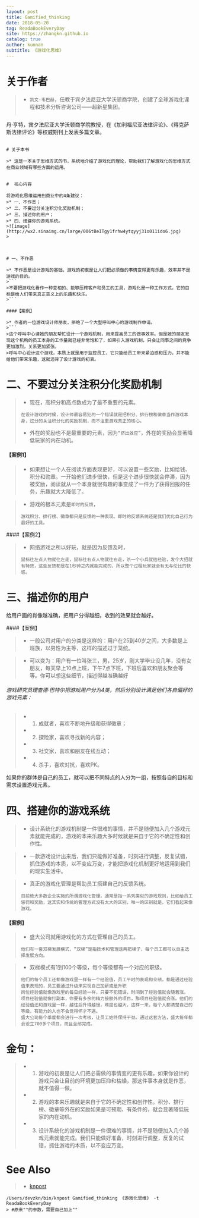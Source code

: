 ```yaml
---
layout: post
title: Gamified_thinking
date: 2018-05-20
tag: ReadaBookEveryDay
site: https://zhangkn.github.io
catalog: true
author: kunnan
subtitle: 《游戏化思维》
---
```




# 关于作者

>* `凯文·韦巴赫`，任教于宾夕法尼亚大学沃顿商学院，创建了全球游戏化课程和技术分析咨询公司——超新星集团。
>```
丹·亨特，宾夕法尼亚大学沃顿商学院教授，在《加利福尼亚法律评论》、《得克萨斯法律评论》等权威期刊上发表多篇文章。
```

# 关于本书

>* 这是一本关于思维方式的书，系统地介绍了游戏化的理论，帮助我们了解游戏化的思维方式在商业领域有哪些方面的运用。


#  核心内容

将游戏化思维运用到商业中的4条建议：
>* 一、不作恶；
>* 二、不要过分关注积分化奖励机制；
>* 三、描述你的用户；
>* 四、搭建你的游戏系统。     
>![image](http://wx2.sinaimg.cn/large/006tBeITgy1frhw4ytqyyj31o011ido6.jpg)
>


 
# 一、不作恶

>* 不作恶是设计游戏的基础，游戏的初衷是让人们把必须做的事情变得更有乐趣，效率并不是游戏的目的。
>```
>不要把游戏化看作一种变相的、能够压榨客户和员工的工具，游戏化是一种工作方式，它的目标是给人们带来真正意义上的乐趣和快乐。
>```

####【案例】

>* 作者的一位游戏设计师朋友，拒绝了一个大型呼叫中心的游戏制作申请。
>```
>这个呼叫中心请她的朋友帮忙设计一个游戏机制，用来提高员工的做事效率。但是她的朋友发现这个机构的员工本身的工作量就已经非常饱和了，如果引入游戏机制，只会让同事之间的竞争更加激烈，关系更加紧张。
>呼叫中心设计这个游戏，本质上就是用于监控员工，它只能给员工带来紧迫感和压力，并不能给他们带来乐趣，这就违背了设计游戏的初衷。
```

# 二、不要过分关注积分化奖励机制

>* 现在，高积分和高点数成为了最不重要的元素。
>```
>在设计游戏的时候，设计师最容易犯的一个错误就是把积分、排行榜和徽章当作游戏本身，过分的关注积分化的奖励机制，而不注重游戏真正的核心。
>```
>* 外在的奖励也不是最重要的元素，因为`“挤出效应”`，外在的奖励会显著降低玩家的内在动机。
>

#### 【案例1】

>* 如果想让一个人在阅读方面表现更好，可以设置一些奖励，比如给钱、积分和勋章。一开始他们进步很快，但是这个进步很快就会停滞，因为被奖励，阅读就从一个本身就很有趣的事变成了一件为了获得回报的任务，乐趣就大大降低了。

>* 游戏的根本元素是`即时的反馈`，
>```
>游戏积分、排行榜、徽章都只是反馈的一种表现。即时的反馈系统还是我们优化自己行为最好的工具。
>```


####【案例2】

>* 网络游戏之所以好玩，就是因为反馈及时，
>```
>鼠标往左点人物就往左走，鼠标往右点人物就往右走，杀一个小兵就给经验，发个大招就有特效，这些反馈都是在1秒钟之内就能完成的，所以整个过程玩家就会有无与伦比的快感。
>```




# 三、描述你的用户

给用户画的肖像越准确，把用户分得越细，收到的效果就会越好。

####【案例】

>* 一般公司对用户的分类是这样的：用户在25到40岁之间，大多数是上班族，以男性为主等，这样的描述过于笼统。

>* 可以变为：用户有一位叫张三，男，25岁，刚大学毕业没几年，没有女朋友，每天早上10点上班，下午7点下班，下班后喜欢和朋友聚会等等。你可以想这些细节，描述得越准确越好
>

###### 游戏研究员理查德·巴特尔把游戏用户分为4类，然后分别设计满足他们各自偏好的游戏元素：

>* 1. 成就者，喜欢不断地升级和获得徽章；
>* 2. 探险家，喜欢寻找新的内容；
>* 3. 社交家，喜欢和朋友在线互动；
>* 4. 杀手，喜欢对抗，喜欢PK。

如果你的群体是自己的员工，就可以把不同特点的人分为一组，按照各自的目标和需求设置游戏元素。


# 四、搭建你的游戏系统

>* 设计系统化的游戏机制是一件很难的事情，并不是随便加入几个游戏元素就能完成的，游戏的本来乐趣大多时候就是来自于它的不确定性和创作性。

>* 一款游戏设计出来后，我们只能做好准备，时刻进行调整，反复试错，抓住游戏的本质，以不变应万变，才能把游戏化机制更好地运用到我们的现实生活中。

>* 真正的游戏化管理是帮助员工搭建自己的反馈系统。
>```
>目前绝大多数企业实施的所谓游戏化管理，通常是指一系列类似的游戏规则，比如给员工惩罚和奖励，这其实和传统的管理方式没有太大的区别，唯一的区别就是，它们看起来像游戏。
>```


#### 【案例】

>* 盛大公司就用游戏化的方式在管理自己的员工。
>```
>他们有一套双梯发展模式，“双梯”是指技术和管理这两把梯子，每个员工都可以自主选择发展方向。
>```


>* 双梯模式有1到100个等级，每个等级都有一个对应的职级。
>```
>他们的每个员工还都像游戏里一样有一个经验值，员工平时的表现和业绩，都是通过经验值来表现的，员工要通过升级来实现自己加薪或是升职
>岗位经验值就像游戏里的每日经验一样，只要不犯错误，时间到了经验值就会随着涨。
>项目经验值就像打副本，你要有多余的精力接额外的项目，那项目经验值就会涨。他们的经验值还和游戏里一样，越往后升得越慢，难度也越大，这样一来，每个人都清楚自己的等级，有能力的人也不会觉得怀才不遇。
>盛大公司每个季度都会进行一次考核，让员工始终保持干劲。通过这套方法，盛大每年都会设立700多个项目，而且全部完成。
>```

# 金句：

>* 1. 游戏的初衷是让人们把必需做的事情变的更有乐趣，如果你设计的游戏只会让目前的环境更加压抑和枯燥，那这件事本身就是作恶，就不值得一做。
>* 2. 游戏的本来乐趣就是来自于它的不确定性和创作性。积分、排行榜、徽章等外在的奖励如果是可预期、有条件的，就会显著降低玩家的内在动机。
>* 3. 设计系统化的游戏机制是一件很难的事情，并不是随便加入几个游戏元素就能完成。我们只能做好准备，时刻进行调整，反复的试错，抓住游戏的本质，以不变应万变。



# See Also 

>* [knpost](https://github.com/zhangkn/KNBin/blob/master/knpost) 
>
```
/Users/devzkn/bin/knpost Gamified_thinking 《游戏化思维》 -t ReadaBookEveryDay
> #原来""的参数，需要自己加上""
```

